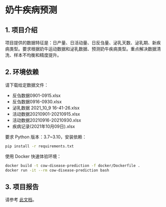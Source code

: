 # 奶牛疾病预测

## 1. 项目介绍

项目提供的数据特征是：日产量、日活动量、日反刍量、泌乳天数、泌乳期、新疾病类型。要求根据奶牛运动数据和泌乳数据、预测奶牛疾病类型。重点解决数据清洗、样本不均衡和精度提升。

## 2. 环境依赖

请下载给定数据文件：

- 反刍数据0901-0915.xlsx
- 反刍数据0916-0930.xlsx
- 泌乳数据 2021_10_9 16-41-26.xlsx
- 活动数据20210901-20210915.xlsx
- 活动数据20210916-20210930.xlsx
- 疾病记录(2021年10月09日).xlsx

要求 Python 版本：3.7~3.10，安装依赖：

```bash
pip install -r requirements.txt
```

使用 Docker 快速体验环境：

```bash
docker build -t cow-disease-prediction -f docker/Dockerfile .
docker run -it --rm cow-disease-prediction bash
```

## 3. 项目报告

请参考 [此文档](./docs/report.md)。
